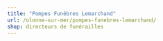 ```yaml
---
title: "Pompes Funèbres Lemarchand"
url: /olonne-sur-mer/pompes-funebres-lemarchand/
shop: directeurs de funérailles
---
```


